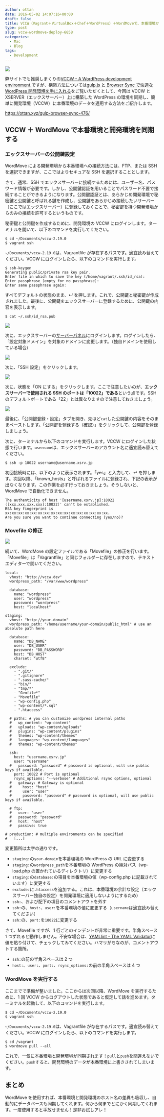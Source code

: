 ```yaml
---
author: ottan
date: 2016-05-02 14:07:16+00:00
draft: false
title: VCCW（Vagrant＋VirtualBox＋Chef＋WordPress）＋WordMoveで、本番環境から開発環境にデータを簡単に同期する！
type: post
slug: vccw-wordmove-deploy-6858
categories:
  - Mac
  - Blog
tags:
  - Development
---
```


![](/uploads/2016/05/160502-57275563c8c88.jpg)

弊サイトでも推奨しまくりの[VCCW - A WordPress development environment.](http://vccw.cc/)ですが、構築方法については[gulp.js と Browser Sync で快適な WordPress 開発環境を手に入れる](/posts/2014/09/gulp-browser-sync-476/)をご覧いただくとして、今回は VCCW と XSERVER（エックスサーバー）上に構築した WordPress の環境を同期し、簡単に開発環境（VCCW）に本番環境のデータを適用する方法をご紹介します。

https://ottan.xyz/gulp-browser-sync-476/

## VCCW ＋ WordMove で本番環境と開発環境を同期する

### エックスサーバーの公開鍵設定

WordMove による開発環境から本番環境への接続方法には、FTP、または SSH を選択できますが、ここではよりセキュアな SSH を選択することとします。

さて、通常、SSH でエックスサーバーに接続するためには、ユーザー名、パスワード情報が必要です。しかし、公開鍵認証を用いることでパスワード不要で接続することができるようになります。公開鍵認証とは、あらかじめ開発環境で秘密鍵と公開鍵と呼ばれる鍵を作成し、公開鍵をあらかじめ接続したいサーバー（ここではエックスサーバー）に登録しておくことで、秘密鍵を持つ開発環境からのみの接続を許可するというものです。

秘密鍵と公開鍵を作成するために、開発環境の VCCW にログインします。ターミナルを開いて、以下のコマンドを実行してください。

    $ cd ~/Documents/vccw-2.19.0
    $ vagrant ssh

`~/Documents/vccw-2.19.0`は、Vagrantfile が存在するパスです。適宜読み替えてください。VCCW にログインしたら、以下のコマンドを実行します。

    $ ssh-keygen
    Generating public/private rsa key pair.
    Enter file in which to save the key (/home/vagrant/.ssh/id_rsa):
    Enter passphrase (empty for no passphrase):
    Enter same passphrase again:

すべてデフォルトの状態のまま、↵ を押します。これで、公開鍵と秘密鍵が作成されました。最後に、公開鍵をエックスサーバーに登録するために、公開鍵の内容を表示します。

    $ cat ~/.ssh/id_rsa.pub

![](/uploads/2016/05/160502-572755670a9b8.png)

次に、エックスサーバーの[サーバーパネル](https://www.xserver.ne.jp/login_server.php)にログインします。ログインしたら、「設定対象ドメイン」を対象のドメインに変更します。（独自ドメインを使用している場合）

![](/uploads/2016/05/160502-5727556a42c57.png)

次に、「SSH 設定」をクリックします。

![](/uploads/2016/05/160502-5727556e038ca.png)

次に、状態を「ON にする」をクリックします。ここで注意したいのが、**エックスサーバーで使用される SSH のポートは「10022」である**という点です。SSH のデフォルトポートである「22」とは異なりますので注意しておきましょう。

![](/uploads/2016/05/160502-57275572a4353.png)

最後に、「公開鍵登録・設定」タブを開き、先ほど`cat`した公開鍵の内容をそのままペーストします。「公開鍵を登録する（確認）」をクリックして、公開鍵を登録しましょう。

次に、ターミナルから以下のコマンドを実行します。VCCW にログインした状態で行います。`username`は、エックスサーバーのアカウント名に適宜読み替えてください。

    $ ssh -p 10022 username@username.xsrv.jp

初回接続時には、以下のように表示されます。「yes」と入力して、↵ を押します。次回以降、「known_hosts」と呼ばれるファイルに登録され、下記の表示が出なくなります。この作業を必ず行っておきましょう。そうしないと、WordMove で自動化できません。

    The authenticity of host '[username.xsrv.jp]:10022 ([xxx.xxx.xxx.xxx]:10022)' can't be established.
    RSA key fingerprint is xx:xx:xx:xx:xx:xx:xx:xx:xx:xx:xx:xx:xx:xx:xx:xx.
    Are you sure you want to continue connecting (yes/no)?

### Movefile の修正

![](/uploads/2016/05/160502-5727557809ed5.png)

続いて、WordMove の設定ファイルである「Movefile」の修正を行います。「Movefile」は「Vagrantfile」と同じフォルダーに存在しますので、テキストエディターで開いてください。

    local:
      vhost: "http://vccw.dev"
      wordpress_path: "/var/www/wordpress"

      database:
        name: "wordpress"
        user: "wordpress"
        password: "wordpress"
        host: "localhost"

    staging:
      vhost: "http://your-domain"
      wordpress_path: "/home/username/your-domain/public_html" # use an absolute path here

      database:
        name: "DB_NAME"
        user: "DB_USER"
        password: "DB_PASSWORD"
        host: "DB_HOST"
        charset: "utf8"

      exclude:
        - ".git/"
        - ".gitignore"
        - ".sass-cache/"
        - "bin/"
        - "tmp/*"
        - "Gemfile*"
        - "Movefile"
        - "wp-config.php"
        - "wp-content/*.sql"
        - ".htaccess"

      # paths: # you can customize wordpress internal paths
      #   wp_content: "wp-content"
      #   uploads: "wp-content/uploads"
      #   plugins: "wp-content/plugins"
      #   themes: "wp-content/themes"
      #   languages: "wp-content/languages"
      #   themes: "wp-content/themes"

      ssh:
        host: "username.xsrv.jp"
        user: "username"
      #   password: "password" # password is optional, will use public keys if available.
        port: 10022 # Port is optional
        rsync_options: "--verbose" # Additional rsync options, optional
      #   gateway: # Gateway is optional
      #     host: "host"
      #     user: "user"
      #     password: "password" # password is optional, will use public keys if available.

      # ftp:
      #   user: "user"
      #   password: "password"
      #   host: "host"
      #   passive: true

    # production: # multiple environments can be specified
    #   [...]

変更箇所は太字の通りです。

- `staging:`の`your-domain`を本番環境の WordPress の URL に変更する
- `staging:`の`wordpress_path`を本番環境の WordPress の絶対パス（wp-load.php の置かれているディレクトリ）に変更する
- `staging:`の`database:`の項目を本番環境の値（wp-config.php に記載されています）に変更する
- `exclude:`に`.htaccess`を追加する。これは、本番環境の余計な設定（エックスサーバー独自の設定）を開発環境に適用しないようにするため）
- `ssh:`、および配下の項目のコメントアウトを外す
- `ssh:`の、`host:`、`user:`を本番環境の値に変更する（`username`は適宜読み替えてください）
- `ssh:`の、`port:`を`10022`に変更する

さて、Movefile ですが、1 行ごとのインデントが非常に重要です。半角スペース 1 つずれると動作しません。不安な場合は、[YAMLlint - The YAML Validator](http://www.yamllint.com/)に値を貼り付けて、チェックしてみてください。ハマリがちなのが、コメントアウトする箇所。

- `ssh:`の前の半角スペースは 2 つ
- `host:`、`user:`、`port:`、`rsync_options:`の前の半角スペースは 4 つ

### WordMove を実行する

ここまでで準備が整いました。ここからは次回以降、WordMove を実行するために、1 回 VCCW からログアウトした状態であると仮定して話を進めます。ターミナルを起動して、以下のコマンドを実行します。

    $ cd ~/Documents/vccw-2.19.0
    $ vagrant ssh

`~/Documents/vccw-2.19.0`は、Vagrantfile が存在するパスです。適宜読み替えてください。VCCW にログインしたら、以下のコマンドを実行します。

    $ cd /vagrant
    $ wordmove pull --all

これで、一気に本番環境と開発環境が同期されます！`pull`と`push`を間違えないでください。`push`すると、開発環境のデータが本番環境に上書きされてしまいます。

## まとめ

WordMove を使用すれば、本番環境と開発環境のホスト名の差異も吸収し、自動的にデータベースも同期してくれます。何から何までとにかく同期してくれます。一度使用すると手放せません！是非お試しアレ！
